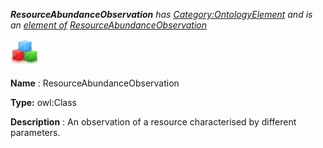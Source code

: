 ___ResourceAbundanceObservation__ 
 has
 [Category:OntologyElement](../../Category/OntologyElement "Category:OntologyElement") 
 and is an
 [element of](../../Property/ElementOf "Property:ElementOf") 
[ResourceAbundanceObservation](../../Submissions/ResourceAbundanceObservation "Submissions:ResourceAbundanceObservation")_




  





[![Class](../images/thumb/2/27/Class.gif/45px-Class.gif)](../../Image/Class.gif "Class")


__Name__ 
 : ResourceAbundanceObservation
 



__Type:__ 
 owl:Class
 



__Description__ 
 : An observation of a resource characterised by different parameters.